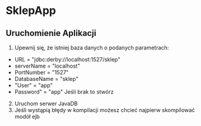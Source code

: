 # SklepApp
## Uruchomienie Aplikacji
 1. Upewnij się, że istniej baza danych o podanych parametrach:
   * URL = "jdbc:derby://localhost:1527/sklep"
   * serverName = "localhost"
   * PortNumber = "1527"
   * DatabaseName = "sklep"
   * "User" = "app"
   * Password" = "app"
   Jeśli brak to stwórz
 2. Uruchom serwer JavaDB
 3. Jeśli wystąpią błędy w kompilacji możesz chcieć najpierw skompilować modół ejb

